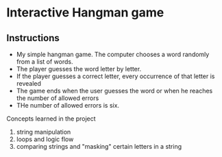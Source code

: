 # Interactive Hangman game

Instructions
-------------
- My simple hangman game. The computer chooses a word randomly from a list of words. 
- The player guesses the word letter by letter.
- If the player guesses a correct letter, every occurrence of that letter is revealed
- The game ends when the user guesses the word or when he reaches the number of allowed errors
- THe number of allowed errors is six.


Concepts learned in the project
  1. string manipulation
  2. loops and logic flow
  3. comparing strings and "masking" certain letters in a string
  
